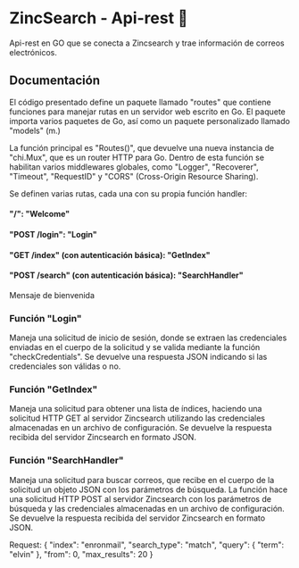 # ZincSearch - Api-rest :postbox:

Api-rest en GO que se conecta a Zincsearch y trae información de correos electrónicos.

## Documentación

El código presentado define un paquete llamado "routes" que contiene funciones para manejar rutas en un servidor web escrito en Go. El paquete importa varios paquetes de Go, así como un paquete personalizado llamado "models" (m.)

La función principal es "Routes()", que devuelve una nueva instancia de "chi.Mux", que es un router HTTP para Go. Dentro de esta función se habilitan varios middlewares globales, como "Logger", "Recoverer", "Timeout", "RequestID" y "CORS" (Cross-Origin Resource Sharing).

Se definen varias rutas, cada una con su propia función handler:

#### "/": "Welcome"
#### "POST /login": "Login"
#### "GET /index" (con autenticación básica): "GetIndex"
#### "POST /search" (con autenticación básica): "SearchHandler"

Mensaje de bienvenida

### Función "Login" 
Maneja una solicitud de inicio de sesión, donde se extraen las credenciales enviadas en el cuerpo de la solicitud y se valida mediante la función "checkCredentials". Se devuelve una respuesta JSON indicando si las credenciales son válidas o no.

### Función "GetIndex"

Maneja una solicitud para obtener una lista de índices, haciendo una solicitud HTTP GET al servidor Zincsearch utilizando las credenciales almacenadas en un archivo de configuración. Se devuelve la respuesta recibida del servidor Zincsearch en formato JSON.

### Función "SearchHandler"
Maneja una solicitud para buscar correos, que recibe en el cuerpo de la solicitud un objeto JSON con los parámetros de búsqueda. La función hace una solicitud HTTP POST al servidor Zincsearch con los parámetros de búsqueda y las credenciales almacenadas en un archivo de configuración. Se devuelve la respuesta recibida del servidor Zincsearch en formato JSON.

Request:
{
    "index": "enronmail",
    "search_type": "match",
    "query": {
        "term": "elvin"
    },
    "from": 0,
    "max_results": 20
}
